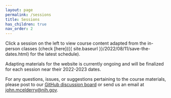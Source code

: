 ```yaml
---
layout: page
permalink: /sessions
title: Sessions
has_children: true
nav_order: 2
---
```


Click a session on the left to view course content adapted from the in-person classes (check [here]({{ site.baseurl }}/2022/08/11/save-the-dates.html) for the latest schedule).

Adapting materials for the website is currently ongoing and will be finalized for each session near their 2022-2023 dates.

For any questions, issues, or suggestions pertaining to the course materials, please post to our [GitHub discussion board](https://github.com/NCI-ITEB/tumor_epidemiology_approaches/discussions) or send us an email at john.mcelderry@nih.gov.
